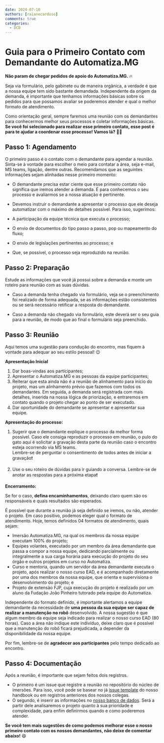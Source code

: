```yaml
---
date: 2024-07-10
authors: [raianecardoso]
comments: true
categories:
  - DCD
---
```


# Guia para o Primeiro Contato com Demandante do Automatiza.MG 

**Não param de chegar pedidos de apoio do Automatiza.MG.**
:fire: 

Seja via formulário, pelo gabinete ou de maneira orgânica, a verdade é que a nossa equipe tem sido bastante demandada. Independente da origem da demanda, é importante que tenhamos informações básicas sobre os pedidos para que possamos avaliar se poderemos atender e qual o melhor formato de atendimento. 

Como orientação geral, sempre faremos uma reunião com os demandantes para conhecermos melhor seus processos e coletar informações básicas. **Se você foi selecionado para realizar esse primeiro contato, esse post é para te ajudar a coordenar esse processo! Vamos lá?** :rocket::rocket:

<!-- more -->

## Passo 1: Agendamento

O primeiro passo é o contato com o demandante para agendar a reunião. Sinta-se à vontade para escolher o meio para contatar a área, seja e-mail, MS teams, ligação, dentre outras. Recomendamos que as seguintes informações sejam alinhadas nesse primeiro momento:

- O demandante precisa estar ciente que esse primeiro contato não significa que iremos atender a demanda. É para conhecemos o seu processo e avaliarmos se a nossa atuação é pertinente.

- Devemos instruir o demandante a apresentar o processo que ele deseja automatizar com o máximo de detalhes possível. Para isso, sugerimos:

 - A participação da equipe técnica que executa o processo;
 - O envio de documentos do tipo passo a passo, pop ou mapeamento do fluxo; 
 - O envio de legislações pertinentes ao processo; e 
 - Que, se possível, o processo seja reproduzido na reunião.

## Passo 2: Preparação 

Estude as informações que você já possui sobre a demanda e monte um roteiro para reunião com as suas dúvidas.  

- Caso a demanda tenha chegado via formulário, veja se o preenchimento foi realizado de forma adequada, se as informações estão consistentes ou se será necessário retificar a resposta do demandante.

- Caso a demanda não chegado via formulário, este deverá ser o seu guia para a reunião, de modo que ao final o formulário seja preenchido.

## Passo 3: Reunião 

Aqui temos uma sugestão para condução do encontro, mas fiquem à vontade para adequar ao seu estilo pessoal! :wink:

**Apresentação Inicial** 

1. Dar boas-vindas aos participantes;
2. Apresentar o Automatiza.MG e as pessoas da equipe participantes; 
3. Reiterar que  esta ainda não é a reunião de alinhamento para início do projeto, mas um alinhamento prévio que fazemos com todos os demandantes. Em seguida, a demanda será registrada com mais detalhes, inserida na nossa lógica de priorização, e entraremos em contato quando o projeto chegar ao ponto de ser executado.
4. Dar oportunidade do demandante se apresentar e apresentar sua equipe.  

**Apresentação do processo:**

1. Sugerir que o demandante explique o processo da melhor forma possível. Caso ele consiga reproduzir o processo em reunião, o pulo do gato aqui é solicitar a gravação desta parte da reunião caso o encontro esteja ocorrendo via MS teams.   
    Lembre-se de perguntar o consentimento de todos antes de iniciar a gravação:exclamation:

2. Use o seu roteiro de dúvidas para ir guiando a conversa.
    Lembre-se de anotar as respostas para a próxima etapa:exclamation:

**Encerramento:**

Se for o caso, **defina encaminhamentos**, deixando claro quem são os responsáveis e quais resultados são esperados. 

É possível que durante a reunião já seja definido se iremos, ou não, atender o projeto. Em caso positivo, podemos eleger qual o formato de atendimento. Hoje, temos definidos 04 formatos de atendimento, quais sejam:

  - Imersão Automatiza.MG, na qual os membros da nossa equipe executam 100% do projeto;
  - Equipes volantes, executado por um membro da área demandante que passa a compor a nossa equipe, dedicando parcialmente ou integralmente a sua carga horária para execução do projeto do seu órgão e outros projetos em curso no Automatiza.
  - Curso e mentoria, quando um servidor da área demandante executa o projeto, após realizar o nosso curso EAD, e é acompanhado diretamente por uma dos membros da nossa equipe, que orienta e supervisiona o desenvolvimento do projeto; e
  - Projeto de extensão FJP, cuja execução do projeto é realizado por um aluno da Fudação João Pinheiro tutorado pela equipe do Automatiza.

  Independente do formato definido, é importante alertamos a equipe demandante da necessidade de **uma pessoa da sua equipe ser capaz de realizar a manutenção no robô** desenvolvido. A nossa sugestão é que algum membro da equipe seja indicado para realizar o nosso curso EAD (80 horas). Caso a área não indique este indivíduo, deixe claro que é possível que a manutenção do robô ficará prejudicada, a depender da disponibilidade da nossa equipe.

Por fim, lembre-se de **agradecer aos participantes** pelo tempo dedicado ao encontro.

## Passo 4: Documentação 


Após a reunião, é importante que sejam feitos dois registros.
 
  - O primeiro é um issue que registre a reunião no repositório do núcleo de imersões. Para isso, você pode se basear no  já  [issue template](https://github.com/automatiza-mg/handbook/issues/new?assignees=&labels=reuniao&projects=&template=ata_reuniao.md&title=Reuni%C3%A3o+XXXXX+-+DD%2FMM%2FAAAA) do nosso handbook ou em registros anteriores dos nossos colegas. 
  - O segundo, é inserir as informações no [nosso banco de dados](https://cecad365.sharepoint.com/:x:/r/sites/LAB.mg/_layouts/15/Doc.aspx?sourcedoc=%7B691E96EE-7B1F-4BFA-A806-00E50F07D0D6%7D&file=base_projetos.xlsx&action=default&mobileredirect=true&wdsle=0). Será a partir dele analisaremos o projeto quanto à sua prioridade e complexidade, para enfim definirmos quando e como poderemos atender. 



**Se você tem mais sugestões de como podemos melhorar esse o nosso primeiro contato com os nossos demandantes, não deixe de comentar abaixo!** :smile:





